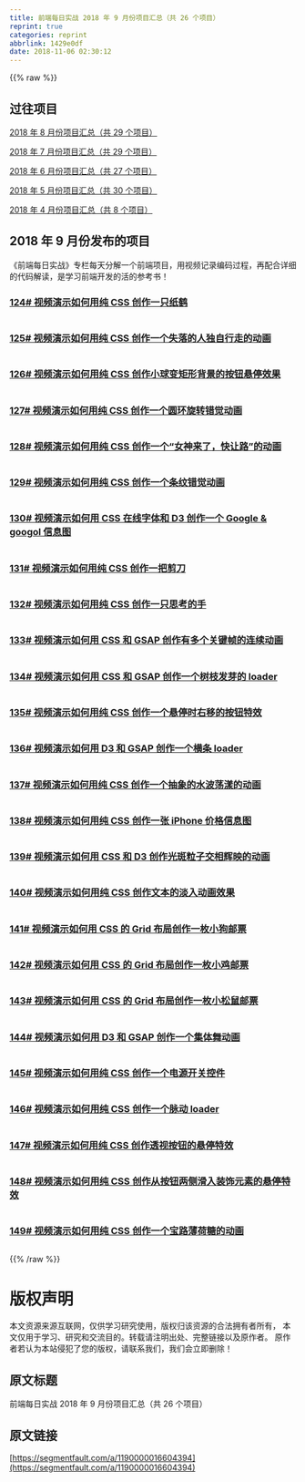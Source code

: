 ```yaml
---
title: 前端每日实战 2018 年 9 月份项目汇总（共 26 个项目）
reprint: true
categories: reprint
abbrlink: 1429e0df
date: 2018-11-06 02:30:12
---
```


{{% raw %}}
<h2 id="articleHeader0">&#x8FC7;&#x5F80;&#x9879;&#x76EE;</h2><p><a href="https://segmentfault.com/a/1190000016237865">2018 &#x5E74; 8 &#x6708;&#x4EFD;&#x9879;&#x76EE;&#x6C47;&#x603B;&#xFF08;&#x5171; 29 &#x4E2A;&#x9879;&#x76EE;&#xFF09;</a></p><p><a href="https://segmentfault.com/a/1190000015958405" target="_blank">2018 &#x5E74; 7 &#x6708;&#x4EFD;&#x9879;&#x76EE;&#x6C47;&#x603B;&#xFF08;&#x5171; 29 &#x4E2A;&#x9879;&#x76EE;&#xFF09;</a></p><p><a href="https://segmentfault.com/a/1190000015439611">2018 &#x5E74; 6 &#x6708;&#x4EFD;&#x9879;&#x76EE;&#x6C47;&#x603B;&#xFF08;&#x5171; 27 &#x4E2A;&#x9879;&#x76EE;&#xFF09;</a></p><p><a href="https://segmentfault.com/a/1190000015440135" target="_blank">2018 &#x5E74; 5 &#x6708;&#x4EFD;&#x9879;&#x76EE;&#x6C47;&#x603B;&#xFF08;&#x5171; 30 &#x4E2A;&#x9879;&#x76EE;&#xFF09;</a></p><p><a href="https://segmentfault.com/a/1190000014675969">2018 &#x5E74; 4 &#x6708;&#x4EFD;&#x9879;&#x76EE;&#x6C47;&#x603B;&#xFF08;&#x5171; 8 &#x4E2A;&#x9879;&#x76EE;&#xFF09;</a></p><h2 id="articleHeader1">2018 &#x5E74; 9 &#x6708;&#x4EFD;&#x53D1;&#x5E03;&#x7684;&#x9879;&#x76EE;</h2><p>&#x300A;&#x524D;&#x7AEF;&#x6BCF;&#x65E5;&#x5B9E;&#x6218;&#x300B;&#x4E13;&#x680F;&#x6BCF;&#x5929;&#x5206;&#x89E3;&#x4E00;&#x4E2A;&#x524D;&#x7AEF;&#x9879;&#x76EE;&#xFF0C;&#x7528;&#x89C6;&#x9891;&#x8BB0;&#x5F55;&#x7F16;&#x7801;&#x8FC7;&#x7A0B;&#xFF0C;&#x518D;&#x914D;&#x5408;&#x8BE6;&#x7EC6;&#x7684;&#x4EE3;&#x7801;&#x89E3;&#x8BFB;&#xFF0C;&#x662F;&#x5B66;&#x4E60;&#x524D;&#x7AEF;&#x5F00;&#x53D1;&#x7684;&#x6D3B;&#x7684;&#x53C2;&#x8003;&#x4E66;&#xFF01;</p><h3 id="articleHeader2"><a href="https://segmentfault.com/a/1190000016231897" target="_blank">124# &#x89C6;&#x9891;&#x6F14;&#x793A;&#x5982;&#x4F55;&#x7528;&#x7EAF; CSS &#x521B;&#x4F5C;&#x4E00;&#x53EA;&#x7EB8;&#x9E64;</a></h3><p><span class="img-wrap"><img data-src="https://segmentfault.com/img/bVbggOW?w=400&amp;h=295" src="https://static.alili.techhttps://segmentfault.com/img/bVbggOW?w=400&amp;h=295" alt="" title="" style="cursor:pointer;display:inline"></span></p><h3 id="articleHeader3"><a href="https://segmentfault.com/a/1190000016243834">125# &#x89C6;&#x9891;&#x6F14;&#x793A;&#x5982;&#x4F55;&#x7528;&#x7EAF; CSS &#x521B;&#x4F5C;&#x4E00;&#x4E2A;&#x5931;&#x843D;&#x7684;&#x4EBA;&#x72EC;&#x81EA;&#x884C;&#x8D70;&#x7684;&#x52A8;&#x753B;</a></h3><p><span class="img-wrap"><img data-src="https://segmentfault.com/img/bVbgjVt?w=400&amp;h=301" src="https://static.alili.techhttps://segmentfault.com/img/bVbgjVt?w=400&amp;h=301" alt="" title="" style="cursor:pointer;display:inline"></span></p><h3 id="articleHeader4"><a href="https://segmentfault.com/a/1190000016257190" target="_blank">126# &#x89C6;&#x9891;&#x6F14;&#x793A;&#x5982;&#x4F55;&#x7528;&#x7EAF; CSS &#x521B;&#x4F5C;&#x5C0F;&#x7403;&#x53D8;&#x77E9;&#x5F62;&#x80CC;&#x666F;&#x7684;&#x6309;&#x94AE;&#x60AC;&#x505C;&#x6548;&#x679C;</a></h3><p><span class="img-wrap"><img data-src="https://segmentfault.com/img/bVbgnoQ?w=400&amp;h=300" src="https://static.alili.techhttps://segmentfault.com/img/bVbgnoQ?w=400&amp;h=300" alt="" title="" style="cursor:pointer;display:inline"></span></p><h3 id="articleHeader5"><a href="https://segmentfault.com/a/1190000016271648">127# &#x89C6;&#x9891;&#x6F14;&#x793A;&#x5982;&#x4F55;&#x7528;&#x7EAF; CSS &#x521B;&#x4F5C;&#x4E00;&#x4E2A;&#x5706;&#x73AF;&#x65CB;&#x8F6C;&#x9519;&#x89C9;&#x52A8;&#x753B;</a></h3><p><span class="img-wrap"><img data-src="https://segmentfault.com/img/bVbgq95?w=400&amp;h=302" src="https://static.alili.techhttps://segmentfault.com/img/bVbgq95?w=400&amp;h=302" alt="" title="" style="cursor:pointer;display:inline"></span></p><h3 id="articleHeader6"><a href="https://segmentfault.com/a/1190000016287188" target="_blank">128# &#x89C6;&#x9891;&#x6F14;&#x793A;&#x5982;&#x4F55;&#x7528;&#x7EAF; CSS &#x521B;&#x4F5C;&#x4E00;&#x4E2A;&#x201C;&#x5973;&#x795E;&#x6765;&#x4E86;&#xFF0C;&#x5FEB;&#x8BA9;&#x8DEF;&#x201D;&#x7684;&#x52A8;&#x753B;</a></h3><p><span class="img-wrap"><img data-src="https://segmentfault.com/img/bVbgvcJ?w=400&amp;h=301" src="https://static.alili.techhttps://segmentfault.com/img/bVbgvcJ?w=400&amp;h=301" alt="" title="" style="cursor:pointer;display:inline"></span></p><h3 id="articleHeader7"><a href="https://segmentfault.com/a/1190000016303635">129# &#x89C6;&#x9891;&#x6F14;&#x793A;&#x5982;&#x4F55;&#x7528;&#x7EAF; CSS &#x521B;&#x4F5C;&#x4E00;&#x4E2A;&#x6761;&#x7EB9;&#x9519;&#x89C9;&#x52A8;&#x753B;</a></h3><p><span class="img-wrap"><img data-src="https://segmentfault.com/img/bVbgztX?w=400&amp;h=293" src="https://static.alili.techhttps://segmentfault.com/img/bVbgztX?w=400&amp;h=293" alt="" title="" style="cursor:pointer"></span></p><h3 id="articleHeader8"><a href="https://segmentfault.com/a/1190000016321619" target="_blank">130# &#x89C6;&#x9891;&#x6F14;&#x793A;&#x5982;&#x4F55;&#x7528; CSS &#x5728;&#x7EBF;&#x5B57;&#x4F53;&#x548C; D3 &#x521B;&#x4F5C;&#x4E00;&#x4E2A; Google &amp; googol &#x4FE1;&#x606F;&#x56FE;</a></h3><p><span class="img-wrap"><img data-src="https://segmentfault.com/img/bVbgD94?w=400&amp;h=300" src="https://static.alili.techhttps://segmentfault.com/img/bVbgD94?w=400&amp;h=300" alt="" title="" style="cursor:pointer"></span></p><h3 id="articleHeader9"><a href="https://segmentfault.com/a/1190000016331561">131# &#x89C6;&#x9891;&#x6F14;&#x793A;&#x5982;&#x4F55;&#x7528;&#x7EAF; CSS &#x521B;&#x4F5C;&#x4E00;&#x628A;&#x526A;&#x5200;</a></h3><p><span class="img-wrap"><img data-src="https://segmentfault.com/img/bVbgGKo?w=400&amp;h=299" src="https://static.alili.techhttps://segmentfault.com/img/bVbgGKo?w=400&amp;h=299" alt="" title="" style="cursor:pointer"></span></p><h3 id="articleHeader10"><a href="https://segmentfault.com/a/1190000016345813" target="_blank">132# &#x89C6;&#x9891;&#x6F14;&#x793A;&#x5982;&#x4F55;&#x7528;&#x7EAF; CSS &#x521B;&#x4F5C;&#x4E00;&#x53EA;&#x601D;&#x8003;&#x7684;&#x624B;</a></h3><p><span class="img-wrap"><img data-src="https://segmentfault.com/img/bVbgKsi?w=400&amp;h=299" src="https://static.alili.techhttps://segmentfault.com/img/bVbgKsi?w=400&amp;h=299" alt="" title="" style="cursor:pointer"></span></p><h3 id="articleHeader11"><a href="https://segmentfault.com/a/1190000016362691">133# &#x89C6;&#x9891;&#x6F14;&#x793A;&#x5982;&#x4F55;&#x7528; CSS &#x548C; GSAP &#x521B;&#x4F5C;&#x6709;&#x591A;&#x4E2A;&#x5173;&#x952E;&#x5E27;&#x7684;&#x8FDE;&#x7EED;&#x52A8;&#x753B;</a></h3><p><span class="img-wrap"><img data-src="https://segmentfault.com/img/bVbgOQt?w=400&amp;h=302" src="https://static.alili.techhttps://segmentfault.com/img/bVbgOQt?w=400&amp;h=302" alt="" title="" style="cursor:pointer"></span></p><h3 id="articleHeader12"><a href="https://segmentfault.com/a/1190000016377676" target="_blank">134# &#x89C6;&#x9891;&#x6F14;&#x793A;&#x5982;&#x4F55;&#x7528; CSS &#x548C; GSAP &#x521B;&#x4F5C;&#x4E00;&#x4E2A;&#x6811;&#x679D;&#x53D1;&#x82BD;&#x7684; loader</a></h3><p><span class="img-wrap"><img data-src="https://segmentfault.com/img/bVbgSKa?w=400&amp;h=302" src="https://static.alili.techhttps://segmentfault.com/img/bVbgSKa?w=400&amp;h=302" alt="" title="" style="cursor:pointer;display:inline"></span></p><h3 id="articleHeader13"><a href="https://segmentfault.com/a/1190000016390037">135# &#x89C6;&#x9891;&#x6F14;&#x793A;&#x5982;&#x4F55;&#x7528;&#x7EAF; CSS &#x521B;&#x4F5C;&#x4E00;&#x4E2A;&#x60AC;&#x505C;&#x65F6;&#x53F3;&#x79FB;&#x7684;&#x6309;&#x94AE;&#x7279;&#x6548;</a></h3><p><span class="img-wrap"><img data-src="https://segmentfault.com/img/bVbgVXz?w=400&amp;h=302" src="https://static.alili.techhttps://segmentfault.com/img/bVbgVXz?w=400&amp;h=302" alt="" title="" style="cursor:pointer"></span></p><h3 id="articleHeader14"><a href="https://segmentfault.com/a/1190000016406581" target="_blank">136# &#x89C6;&#x9891;&#x6F14;&#x793A;&#x5982;&#x4F55;&#x7528; D3 &#x548C; GSAP &#x521B;&#x4F5C;&#x4E00;&#x4E2A;&#x6A2A;&#x6761; loader</a></h3><p><span class="img-wrap"><img data-src="https://segmentfault.com/img/bVbg0gq?w=400&amp;h=305" src="https://static.alili.techhttps://segmentfault.com/img/bVbg0gq?w=400&amp;h=305" alt="" title="" style="cursor:pointer;display:inline"></span></p><h3 id="articleHeader15"><a href="https://segmentfault.com/a/1190000016419507">137# &#x89C6;&#x9891;&#x6F14;&#x793A;&#x5982;&#x4F55;&#x7528;&#x7EAF; CSS &#x521B;&#x4F5C;&#x4E00;&#x4E2A;&#x62BD;&#x8C61;&#x7684;&#x6C34;&#x6CE2;&#x8361;&#x6F3E;&#x7684;&#x52A8;&#x753B;</a></h3><p><span class="img-wrap"><img data-src="https://segmentfault.com/img/bVbg3CU?w=400&amp;h=301" src="https://static.alili.techhttps://segmentfault.com/img/bVbg3CU?w=400&amp;h=301" alt="" title="" style="cursor:pointer;display:inline"></span></p><h3 id="articleHeader16"><a href="https://segmentfault.com/a/1190000016456282" target="_blank">138# &#x89C6;&#x9891;&#x6F14;&#x793A;&#x5982;&#x4F55;&#x7528;&#x7EAF; CSS &#x521B;&#x4F5C;&#x4E00;&#x5F20; iPhone &#x4EF7;&#x683C;&#x4FE1;&#x606F;&#x56FE;</a></h3><p><span class="img-wrap"><img data-src="https://segmentfault.com/img/bVbhdbh?w=400&amp;h=300" src="https://static.alili.techhttps://segmentfault.com/img/bVbhdbh?w=400&amp;h=300" alt="" title="" style="cursor:pointer;display:inline"></span></p><h3 id="articleHeader17"><a href="https://segmentfault.com/a/1190000016462519">139# &#x89C6;&#x9891;&#x6F14;&#x793A;&#x5982;&#x4F55;&#x7528; CSS &#x548C; D3 &#x521B;&#x4F5C;&#x5149;&#x6591;&#x7C92;&#x5B50;&#x4EA4;&#x76F8;&#x8F89;&#x6620;&#x7684;&#x52A8;&#x753B;</a></h3><p><span class="img-wrap"><img data-src="https://segmentfault.com/img/bVbheOE?w=400&amp;h=305" src="https://static.alili.techhttps://segmentfault.com/img/bVbheOE?w=400&amp;h=305" alt="" title="" style="cursor:pointer"></span></p><h3 id="articleHeader18"><a href="https://segmentfault.com/a/1190000016478152" target="_blank">140# &#x89C6;&#x9891;&#x6F14;&#x793A;&#x5982;&#x4F55;&#x7528;&#x7EAF; CSS &#x521B;&#x4F5C;&#x6587;&#x672C;&#x7684;&#x6DE1;&#x5165;&#x52A8;&#x753B;&#x6548;&#x679C;</a></h3><p><span class="img-wrap"><img data-src="https://segmentfault.com/img/bVbhiSN?w=400&amp;h=301" src="https://static.alili.techhttps://segmentfault.com/img/bVbhiSN?w=400&amp;h=301" alt="" title="" style="cursor:pointer"></span></p><h3 id="articleHeader19"><a href="https://segmentfault.com/a/1190000016506733">141# &#x89C6;&#x9891;&#x6F14;&#x793A;&#x5982;&#x4F55;&#x7528; CSS &#x7684; Grid &#x5E03;&#x5C40;&#x521B;&#x4F5C;&#x4E00;&#x679A;&#x5C0F;&#x72D7;&#x90AE;&#x7968;</a></h3><p><span class="img-wrap"><img data-src="https://segmentfault.com/img/bVbhqjK?w=400&amp;h=300" src="https://static.alili.techhttps://segmentfault.com/img/bVbhqjK?w=400&amp;h=300" alt="" title="" style="cursor:pointer"></span></p><h3 id="articleHeader20"><a href="https://segmentfault.com/a/1190000016508267" target="_blank">142# &#x89C6;&#x9891;&#x6F14;&#x793A;&#x5982;&#x4F55;&#x7528; CSS &#x7684; Grid &#x5E03;&#x5C40;&#x521B;&#x4F5C;&#x4E00;&#x679A;&#x5C0F;&#x9E21;&#x90AE;&#x7968;</a></h3><p><span class="img-wrap"><img data-src="https://segmentfault.com/img/bVbhqIw?w=400&amp;h=300" src="https://static.alili.techhttps://segmentfault.com/img/bVbhqIw?w=400&amp;h=300" alt="" title="" style="cursor:pointer;display:inline"></span></p><h3 id="articleHeader21"><a href="https://segmentfault.com/a/1190000016510482">143# &#x89C6;&#x9891;&#x6F14;&#x793A;&#x5982;&#x4F55;&#x7528; CSS &#x7684; Grid &#x5E03;&#x5C40;&#x521B;&#x4F5C;&#x4E00;&#x679A;&#x5C0F;&#x677E;&#x9F20;&#x90AE;&#x7968;</a></h3><p><span class="img-wrap"><img data-src="https://segmentfault.com/img/bVbhrie?w=400&amp;h=300" src="https://static.alili.techhttps://segmentfault.com/img/bVbhrie?w=400&amp;h=300" alt="" title="" style="cursor:pointer;display:inline"></span></p><h3 id="articleHeader22"><a href="https://segmentfault.com/a/1190000016521212" target="_blank">144# &#x89C6;&#x9891;&#x6F14;&#x793A;&#x5982;&#x4F55;&#x7528; D3 &#x548C; GSAP &#x521B;&#x4F5C;&#x4E00;&#x4E2A;&#x96C6;&#x4F53;&#x821E;&#x52A8;&#x753B;</a></h3><p><span class="img-wrap"><img data-src="https://segmentfault.com/img/bVbht5j?w=400&amp;h=301" src="https://static.alili.techhttps://segmentfault.com/img/bVbht5j?w=400&amp;h=301" alt="" title="" style="cursor:pointer"></span></p><h3 id="articleHeader23"><a href="https://segmentfault.com/a/1190000016530200">145# &#x89C6;&#x9891;&#x6F14;&#x793A;&#x5982;&#x4F55;&#x7528;&#x7EAF; CSS &#x521B;&#x4F5C;&#x4E00;&#x4E2A;&#x7535;&#x6E90;&#x5F00;&#x5173;&#x63A7;&#x4EF6;</a></h3><p><span class="img-wrap"><img data-src="https://segmentfault.com/img/bVbhwqh?w=400&amp;h=301" src="https://static.alili.techhttps://segmentfault.com/img/bVbhwqh?w=400&amp;h=301" alt="" title="" style="cursor:pointer"></span></p><h3 id="articleHeader24"><a href="https://segmentfault.com/a/1190000016543472" target="_blank">146# &#x89C6;&#x9891;&#x6F14;&#x793A;&#x5982;&#x4F55;&#x7528;&#x7EAF; CSS &#x521B;&#x4F5C;&#x4E00;&#x4E2A;&#x8109;&#x52A8; loader</a></h3><p><span class="img-wrap"><img data-src="https://segmentfault.com/img/bVbhzSl?w=400&amp;h=300" src="https://static.alili.techhttps://segmentfault.com/img/bVbhzSl?w=400&amp;h=300" alt="" title="" style="cursor:pointer"></span></p><h3 id="articleHeader25"><a href="https://segmentfault.com/a/1190000016556930">147# &#x89C6;&#x9891;&#x6F14;&#x793A;&#x5982;&#x4F55;&#x7528;&#x7EAF; CSS &#x521B;&#x4F5C;&#x900F;&#x89C6;&#x6309;&#x94AE;&#x7684;&#x60AC;&#x505C;&#x7279;&#x6548;</a></h3><p><span class="img-wrap"><img data-src="https://segmentfault.com/img/bVbhDnp?w=400&amp;h=302" src="https://static.alili.techhttps://segmentfault.com/img/bVbhDnp?w=400&amp;h=302" alt="" title="" style="cursor:pointer"></span></p><h3 id="articleHeader26"><a href="https://segmentfault.com/a/1190000016561226" target="_blank">148# &#x89C6;&#x9891;&#x6F14;&#x793A;&#x5982;&#x4F55;&#x7528;&#x7EAF; CSS &#x521B;&#x4F5C;&#x4ECE;&#x6309;&#x94AE;&#x4E24;&#x4FA7;&#x6ED1;&#x5165;&#x88C5;&#x9970;&#x5143;&#x7D20;&#x7684;&#x60AC;&#x505C;&#x7279;&#x6548;</a></h3><p><span class="img-wrap"><img data-src="https://segmentfault.com/img/bVbhEuH?w=400&amp;h=300" src="https://static.alili.techhttps://segmentfault.com/img/bVbhEuH?w=400&amp;h=300" alt="" title="" style="cursor:pointer"></span></p><h3 id="articleHeader27"><a href="https://segmentfault.com/a/1190000016577586">149# &#x89C6;&#x9891;&#x6F14;&#x793A;&#x5982;&#x4F55;&#x7528;&#x7EAF; CSS &#x521B;&#x4F5C;&#x4E00;&#x4E2A;&#x5B9D;&#x8DEF;&#x8584;&#x8377;&#x7CD6;&#x7684;&#x52A8;&#x753B;</a></h3><p><span class="img-wrap"><img data-src="https://segmentfault.com/img/bVbhIKv?w=400&amp;h=300" src="https://static.alili.techhttps://segmentfault.com/img/bVbhIKv?w=400&amp;h=300" alt="" title="" style="cursor:pointer;display:inline"></span></p>
{{% /raw %}}

# 版权声明
本文资源来源互联网，仅供学习研究使用，版权归该资源的合法拥有者所有，
本文仅用于学习、研究和交流目的。转载请注明出处、完整链接以及原作者。
原作者若认为本站侵犯了您的版权，请联系我们，我们会立即删除！

## 原文标题
前端每日实战 2018 年 9 月份项目汇总（共 26 个项目）

## 原文链接
[https://segmentfault.com/a/1190000016604394](https://segmentfault.com/a/1190000016604394)

